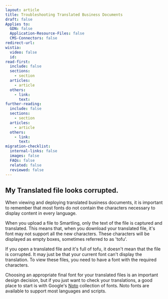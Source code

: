 ```yaml
---
layout: article
title: Troubleshooting Translated Business Documents
draft: false
Applies to:
  GDN: false
  Application-Resource-Files: false
  CMS-Connectors: false
redirect-url:
wistia:
  video: false
  id:
read-first:
  include: false
  sections:
    - section
  articles:
    - article
  others:
    - link:
      text:
further-reading:
  include: false
  sections:
    - section
  articles:
    - article
  others:
    - link:
      text:
migration-checklist:
  internal-links: false
  images: false
  FAQs: false
  related: false
  reviewed: false
---
```



## **My Translated file looks corrupted.**

When viewing and deploying translated business documents, it is important to remember that most fonts do not contain the characters necessary to display content in every language.

When you upload a file to Smartling, only the text of the file is captured and translated. This means that, when you download your translated file, it's font may not support all the new characters. These characters will be displayed as empty boxes, sometimes referred to as 'tofu'.

If you open a translated file and it's full of tofu, it doesn't mean that the file is corrupted. It may just be that your current font can't display the translation. To view these files, you need to have a font with the required characters.

Choosing an appropriate final font for your translated files is an important design decision, but if you just want to check your translations, a good place to start is with Google's [Noto](http://www.google.com/get/noto/) collection of fonts. Noto fonts are available to support most languages and scripts.